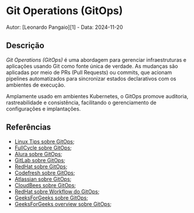 # Git Operations (GitOps)

Autor: [Leonardo Pangaio][1] - Data: 2024-11-20

## Descrição

*Git Operations (GitOps)* é uma abordagem para gerenciar infraestruturas e aplicações usando Git como fonte única de verdade. As mudanças são aplicadas por meio de PRs (Pull Requests) ou commits, que acionam pipelines automatizados para sincronizar estados declarativos com os ambientes de execução.

Amplamente usado em ambientes Kubernetes, o GitOps promove auditoria, rastreabilidade e consistência, facilitando o gerenciamento de configurações e implantações.

## Referências

- [Linux Tips sobre GitOps](https://www.youtube.com/live/HGXndMsdeJw?si=TGFpMul7dfRuiLe7);
- [FullCycle sobre GitOps](https://fullcycle.com.br/o-que-e-gitops/);
- [Alura sobre GitOps](https://www.alura.com.br/artigos/o-que-e-git-ops);
- [GitLab sobre GitOps](https://about.gitlab.com/topics/gitops/);
- [RedHat sobre GitOps](https://www.redhat.com/en/topics/devops/what-is-gitops);
- [Codefresh sobre GitOps](https://codefresh.io/learn/gitops/);
- [Atlassian sobre GitOps](https://www.atlassian.com/git/tutorials/gitops);
- [CloudBees sobre GitOps](https://www.cloudbees.com/gitops/what-is-gitops);
- [RedHat sobre Workflow do GitOps](https://www.redhat.com/en/topics/devops/what-is-gitops-workflow);
- [GeeksForGeeks sobre GitOps](https://www.geeksforgeeks.org/gitops-vs-infrastructure-as-code/);
- [GeeksForGeeks overview sobre GitOps](https://www.geeksforgeeks.org/overview-of-gitops/);